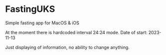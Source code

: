 # FastingUKS
Simple fasting app for MacOS & iOS

At the moment there is hardcoded interval 24:24 mode.
Date of start: 2023-11-13

Just displaying of information, no ability to change anything.
